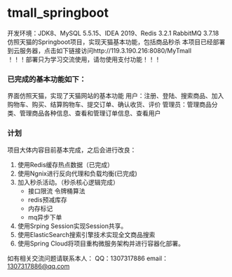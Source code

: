 # tmall_springboot
开发环境：JDK8、MySQL 5.5.15、IDEA 2019、Redis 3.2.1 RabbitMQ 3.7.18  
仿照天猫的Springboot项目，实现天猫基本功能，包括商品秒杀
本项目已经部署到云服务器，点击如下链接访问http://119.3.190.216:8080/MyTmall    
！！！部署只为学习交流使用，请勿使用支付功能！！！

### 已完成的基本功能如下：
界面仿照天猫，实现了天猫网站的基本功能
用户：注册、登陆、搜索商品、加入购物车、购买、结算购物车、提交订单、确认收货、评价
管理员：管理商品分类、管理商品各种信息、查看和管理订单信息、查看用户

### 计划   
项目大体内容目前基本完成，之后会进行改良：
1. 使用Redis缓存热点数据（已完成）
2. 使用Ngnix进行反向代理和负载均衡(已完成)
3. 加入秒杀活动。（秒杀核心逻辑完成）
    - 接口限流 令牌桶算法
    - redis预减库存
    - 内存标记
    - mq异步下单
4. 使用Srping Session实现Session共享。
5. 使用ElasticSearch搜索引擎技术实现全文商品搜索
6. 使用Spring Cloud将项目重构微服务架构并进行容器化部署。

如有相关交流问题请联系本人：
QQ：1307317886  email：1307317886@qq.com  
